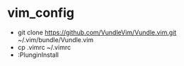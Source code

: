 vim_config
==========
* git clone https://github.com/VundleVim/Vundle.vim.git ~/.vim/bundle/Vundle.vim
* cp .vimrc ~/.vimrc
* :PlunginInstall
